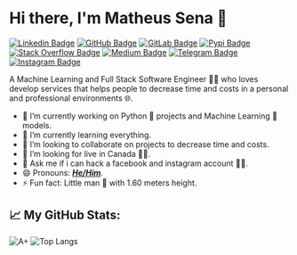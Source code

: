 # Hi there, I'm Matheus Sena 👋
[![Linkedin Badge](https://img.shields.io/badge/LinkedIn-0077B5?style=for-the-badge&logo=linkedin&logoColor=white)](https://www.linkedin.com/in/senavs)
[![GitHub Badge](https://img.shields.io/badge/GitHub-100000?style=for-the-badge&logo=github&logoColor=white)](https://github.com/senavs)
[![GitLab Badge](https://img.shields.io/badge/GitLab-330F63?style=for-the-badge&logo=gitlab&logoColor=white)](https://gitlab.com/senavs)
[![Pypi Badge](https://img.shields.io/badge/Python-3776AB?style=for-the-badge&logo=python&logoColor=white)](https://pypi.org/user/senavs/)
[![Stack Overflow Badge](https://img.shields.io/badge/Stack_Overflow-FE7A16?style=for-the-badge&logo=stack-overflow&logoColor=white)](https://stackoverflow.com/users/12996853/senavs)
[![Medium Badge](https://img.shields.io/badge/Medium-12100E?style=for-the-badge&logo=medium&logoColor=white)](https://medium.com/@senavs)
[![Telegram Badge](https://img.shields.io/badge/Telegram-2CA5E0?style=for-the-badge&logo=telegram&logoColor=white)](https://t.me/senavs)
[![Instagram Badge](https://img.shields.io/badge/Instagram-E4405F?style=for-the-badge&logo=instagram&logoColor=white)](https://www.instagram.com/senavs/)

A Machine Learning and Full Stack Software Engineer 👨‍💻 who loves develop services that helps people to decrease time and costs in a personal and professional environments 🌐.

- 🔭 I’m currently working on Python 🐍 projects and Machine Learning 🧠 models.
- 🌱 I’m currently learning everything.
- 👯 I’m looking to collaborate on projects to decrease time and costs.
- 🤔 I’m looking for live in Canada 🍁😍.
- 💬 Ask me if i can hack a facebook and instagram account 👨‍💻.
- 😄 Pronouns: _**[He/Him](https://pronoun.is/he)**_.
- ⚡ Fun fact: Little man 👶 with 1.60 meters height.

## 📈 My GitHub Stats:
![A+](https://github-readme-stats.vercel.app/api?username=senavs&show_icons=true&hide_border=true&&count_private=true&include_all_commits=true)
![Top Langs](https://github-readme-stats.vercel.app/api/top-langs/?username=senavs&layout=compact)
